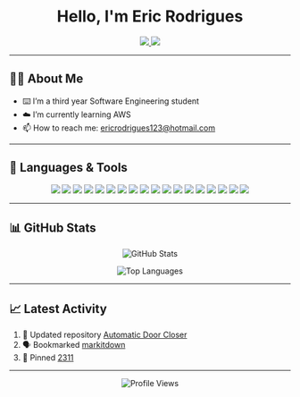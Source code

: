 <h1 align="center">Hello, I'm Eric Rodrigues</h1>

<p align="center">
  <a href="https://www.linkedin.com/in/eric-rodrigues-01a39127a/" target="_blank">
    <img src="https://img.shields.io/badge/-LinkedIn-blue?style=flat&logo=Linkedin&logoColor=white" />
  </a>
  <a href="mailto:ericrodrigues123@hotmail.com" target="_blank">
    <img src="https://img.shields.io/badge/-Email-red?style=flat&logo=Gmail&logoColor=white" />
  </a>
</p>

---

## 👨‍💻 About Me

- ⌨️ I’m a third year Software Engineering student
- ☁️ I’m currently learning AWS
- 📫 How to reach me: [ericrodrigues123@hotmail.com](mailto:ericrodrigues123@hotmail.com)
---

## 🚀 Languages & Tools

<p align="center">
  <img src="https://img.shields.io/badge/-Java-007396?style=flat-square&logo=java&logoColor=white" />
  <img src="https://img.shields.io/badge/-Python-3776AB?style=flat-square&logo=python&logoColor=white" />
  <img src="https://img.shields.io/badge/-HTML5-E34F26?style=flat-square&logo=html5&logoColor=white" />
  <img src="https://img.shields.io/badge/-CSS3-1572B6?style=flat-square&logo=css3&logoColor=white" />
  <img src="https://img.shields.io/badge/-JavaScript-F7DF1E?style=flat-square&logo=javascript&logoColor=black" />
  <img src="https://img.shields.io/badge/-Node.js-339933?style=flat-square&logo=node.js&logoColor=white" />
  <img src="https://img.shields.io/badge/-React-61DAFB?style=flat-square&logo=react&logoColor=black" />
  <img src="https://img.shields.io/badge/-Git-F05032?style=flat-square&logo=git&logoColor=white" />
  <img src="https://img.shields.io/badge/-VS%20Code-007ACC?style=flat-square&logo=visual-studio-code&logoColor=white" />
  <img src="https://img.shields.io/badge/-C++-00599C?style=flat-square&logo=c%2B%2B&logoColor=white" />
  <img src="https://img.shields.io/badge/-SQL-4479A1?style=flat-square&logo=postgresql&logoColor=white" />
  <img src="https://img.shields.io/badge/-TypeScript-3178C6?style=flat-square&logo=typescript&logoColor=white" />
  <img src="https://img.shields.io/badge/-Linux-FCC624?style=flat-square&logo=linux&logoColor=black" />
  <img src="https://img.shields.io/badge/-AWS-232F3E?style=flat-square&logo=amazon-aws&logoColor=white" />
  <img src="https://img.shields.io/badge/-PostgreSQL-336791?style=flat-square&logo=postgresql&logoColor=white" />
  <img src="https://img.shields.io/badge/-MySQL-4479A1?style=flat-square&logo=mysql&logoColor=white" />
  <img src= "https://img.shields.io/badge/IntelliJIDEA-000000.svg?logo=intellij-idea&logoColor=white"/>
  <img src= "https://img.shields.io/badge/Arduino-00878F?logo=arduino&logoColor=fff&style=plastic"/>
</p>

---

## 📊 GitHub Stats

<p align="center">
  <img src="https://github-readme-stats.vercel.app/api?username=yourusername&show_icons=true&theme=radical" alt="GitHub Stats" />
</p>

<p align="center">
  <img src="https://github-readme-stats.vercel.app/api/top-langs/?username=yourusername&layout=compact&theme=radical" alt="Top Languages" />
</p>

---

## 📈 Latest Activity

<!--START_SECTION:activity-->
1. 🔄 Updated repository [Automatic Door Closer](https://github.com/erodrigues303/automatic-door-closer)
2. 🗣 Bookmarked [markitdown](https://github.com/microsoft/markitdown)
3. 📌 Pinned [2311](https://github.com/mahmouddahlan/2311)
<!--END_SECTION:activity-->

---

<p align="center">
  <img src="https://komarev.com/ghpvc/?username=yourusername&style=flat-square&color=blue" alt="Profile Views" />
</p>
